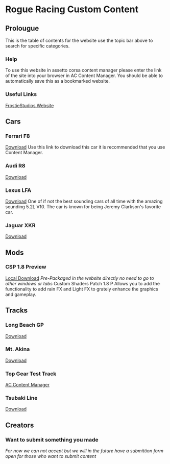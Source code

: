 # Rogue Racing Custom Content
## Prolougue
This is the table of contents for the website use the topic bar above to search for specific categories.

### Help
To use this website in assetto corsa content manager please enter the link of the site into your browser in AC Content Manager. You should be able to automatically save this as a bookmarked website.

### Useful Links
[FrostieStudios Website](https://frostiestudios.github.io)

## Cars
### Ferrari F8
[Download](content/rollovers_ferrari_f8_tributo.rar)
Use this link to download this car it is recommended that you use Content Manager.

### Audi R8
[Download](https://mega.nz/file/UPYmTRjA#KQ5HWboz9FA2VbXnS00950i5m2fpiqIsptEWrg-wusE)

### Lexus LFA
[Download](https://www.mediafire.com/file/eqrhyqxoq7r8m6h/Lexus_LFA_Pack_V1.1.zip/file)
One of if not the best sounding cars of all time with the amazing sounding 5.2L V10.  The car is known for being Jeremy Clarkson's favorite car.
### Jaguar XKR
[Download](https://mega.nz/file/hXxBQSgL#KVVmrTVZtcg1Z5RxlE35Zs9U68XeO-I_6y43DxRuxiU)


## Mods
### CSP 1.8 Preview
[Local Download](content/csp.zip) 
*Pre-Packaged in the website directly no need to go to other windows or tabs*
Custom Shaders Patch 1.8 P Allows you to add the functionality to add rain FX and Light FX to grately enhance the graphics and gameplay.



## Tracks
### Long Beach GP
[Download](https://mega.nz/file/ugRy3RDI#Q_hpKjfS1k_bPFmO5dMNDa91Fh6EXD0uQmjKf0IH4PU)

### Mt. Akina
[Download](https://drive.google.com/file/d/1QT7TpMaD4md6f4yQ0yLuOmodyNvI7k0o/view)

### Top Gear Test Track
[AC Content Manager](acmanager://install?url=https%3A%2F%2Ffiles.assettocorsaclub.com%2Ffile%2Facclub-files%2Fd4b240%2Ftopgear101.zip)


### Tsubaki Line
[Download](https://sharemods.com/j1gkps7vhx84/ek_tsubaki_line.rar.html)

## Creators
### Want to submit something you made
*For now we can not accept but we will in the future have a submittion form open for those who want to submit content*